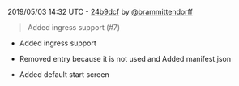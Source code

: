 2019/05/03 14:32 UTC - [24b9dcf](https://github.com/hassio-addons/addon-mopidy/commit/24b9dcf2962cf677c2681f3e48950565b7feb7cb) by [@brammittendorff](https://github.com/brammittendorff)
> Added ingress support (#7)

* Added ingress support

* Removed entry because it is not used and Added manifest.json

* Added default start screen 

